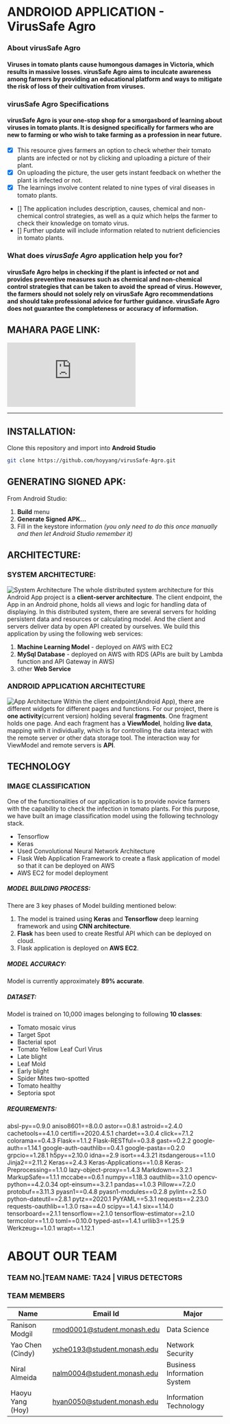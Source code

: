 # ANDROIOD APPLICATION - VirusSafe Agro
### About virusSafe Agro
#### Viruses in tomato plants cause humongous damages in Victoria, which results in massive losses. virusSafe Agro aims to inculcate awareness among farmers by providing an educational platform and ways to mitigate the risk of loss of their cultivation from viruses. 

### virusSafe Agro Specifications
#### virusSafe Agro is your one-stop shop for a smorgasbord of learning about viruses in tomato plants. It is designed specifically for farmers who are new to farming or who wish to take farming as a profession in near future. 

- [x] This resource gives farmers an option to check whether their tomato plants are infected or not by clicking and uploading a picture of their plant.
- [x] On uploading the picture, the user gets instant feedback on whether the plant is infected or not. 
- [x] The learnings involve content related to nine types of viral diseases in tomato plants.
- [] The application includes description, causes, chemical and non-chemical control strategies, as well as a quiz which helps the farmer to check their knowledge on tomato virus.
- [] Further update will include information related to nutrient deficiencies in tomato plants.

### What does *virusSafe Agro* application help you for?
#### virusSafe Agro helps in checking if the plant is infected or not and provides preventive measures such as chemical and non-chemical control strategies that can be taken to avoid the spread of virus. However, the farmers should not solely rely on virusSafe Agro recommendations and should take professional advice for further guidance. virusSafe Agro does not guarantee the completeness or accuracy of information.

## MAHARA PAGE LINK:  
[![Mahara page](https://mahara.org/artefact/file/download.php?file=432674&view=133484&embedded=1&text=575322)](https://mahara.infotech.monash.edu.au/mahara/view/view.php?id=49981)

***
## INSTALLATION:
Clone this repository and import into **Android Studio**
```bash
git clone https://github.com/hoyyang/virusSafe-Agro.git
```

## GENERATING SIGNED APK:
From Android Studio:
1. **Build** menu
2. **Generate Signed APK...**
3. Fill in the keystore information *(you only need to do this once manually and then let Android Studio remember it)*

## ARCHITECTURE:
### SYSTEM ARCHITECTURE:
![System Architecture](https://raw.githubusercontent.com/hoyyang/virusSafe-Agro/master/design%20files/TA24-system%20architecture.png?token=ANAMHQUP7GHZC2FMDCCHMU27LN3EKe)
The whole distributed system architecture for this Android App project is a **client-server architecture**.  The client endpoint, the App in an Android phone, holds all views and logic for handling data of displaying.  In this distributed system, there are several servers for holding persistent data and resources or calculating model.  And the client and servers deliver data by open API created by ourselves.  We build this application by using the following web services:
1. **Machine Learning Model** - deployed on AWS with EC2
2. **MySql Database** - deployed on AWS with RDS (APIs are built by Lambda function and API Gateway in AWS)
3. other **Web Service**

### ANDROID APPLICATION ARCHITECTURE
![App Architecture](https://raw.githubusercontent.com/hoyyang/virusSafe-Agro/master/design%20files/App%20-%20android%20system%20structure.png?token=ANAMHQRGXKOOONDKS4HQTTC7LOLLG)
Within the client endpoint(Android App), there are different widgets for different pages and functions. For our project, there is **one activity**(current version) holding several **fragments**. One fragment holds one page.  And each fragment has a **ViewModel**, holding **live data**, mapping with it individually, which is for controlling the data interact with the remote server or other data storage tool. The interaction way for ViewModel and remote servers is **API**.


## TECHNOLOGY
### IMAGE CLASSIFICATION
One of the functionalities of our application is to provide novice farmers with the capability to check the infection in tomato plants. For this purpose, we have built an image classification model using the following technology stack.
- Tensorflow
- Keras
- Used Convolutional Neural Network Architecture
- Flask Web Application Framework to create a flask application of model so that it can be deployed on AWS
- AWS EC2 for model deployment

##### MODEL BUILDING PROCESS: 
There are 3 key phases of Model building mentioned below:
1. The model is trained using **Keras** and **Tensorflow** deep learning framework and using **CNN architecture**.
2. **Flask** has been used to create Restful API which can be deployed on cloud.
3. Flask application is deployed on **AWS EC2**.

##### MODEL ACCURACY: 
Model is currently approximately **89% accurate**.

##### DATASET:
Model is trained on 10,000 images belonging to following **10 classes**:
- Tomato mosaic virus
- Target Spot
- Bacterial spot
- Tomato Yellow Leaf Curl Virus
- Late blight
- Leaf Mold
- Early blight
- Spider Mites two-spotted 
- Tomato healthy
- Septoria spot

##### REQUIREMENTS:
absl-py==0.9.0
aniso8601==8.0.0
astor==0.8.1
astroid==2.4.0
cachetools==4.1.0
certifi==2020.4.5.1
chardet==3.0.4
click==7.1.2
colorama==0.4.3
Flask==1.1.2
Flask-RESTful==0.3.8
gast==0.2.2
google-auth==1.14.1
google-auth-oauthlib==0.4.1
google-pasta==0.2.0
grpcio==1.28.1
h5py==2.10.0
idna==2.9
isort==4.3.21
itsdangerous==1.1.0
Jinja2==2.11.2
Keras==2.4.3
Keras-Applications==1.0.8
Keras-Preprocessing==1.1.0
lazy-object-proxy==1.4.3
Markdown==3.2.1
MarkupSafe==1.1.1
mccabe==0.6.1
numpy==1.18.3
oauthlib==3.1.0
opencv-python==4.2.0.34
opt-einsum==3.2.1
pandas==1.0.3
Pillow==7.2.0
protobuf==3.11.3
pyasn1==0.4.8
pyasn1-modules==0.2.8
pylint==2.5.0
python-dateutil==2.8.1
pytz==2020.1
PyYAML==5.3.1
requests==2.23.0
requests-oauthlib==1.3.0
rsa==4.0
scipy==1.4.1
six==1.14.0
tensorboard==2.1.1
tensorflow==2.1.0
tensorflow-estimator==2.1.0
termcolor==1.1.0
toml==0.10.0
typed-ast==1.4.1
urllib3==1.25.9
Werkzeug==1.0.1
wrapt==1.12.1

# ABOUT OUR TEAM
### TEAM NO.|TEAM NAME: TA24 | VIRUS DETECTORS
### TEAM MEMBERS
|Name|Email Id|Major
|---|---|---|
|Ranison Modgil|rmod0001@student.monash.edu|Data Science|
|Yao Chen (Cindy)|yche0193@student.monash.edu|Network Security|
|Niral Almeida|nalm0004@student.monash.edu|Business Information System|
|Haoyu Yang (Hoy)|hyan0050@student.monash.edu|Information Technology|


